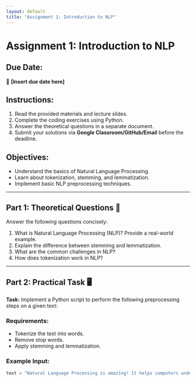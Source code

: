 ```yaml
---
layout: default
title: "Assignment 1: Introduction to NLP"
---
```


# Assignment 1: Introduction to NLP

## Due Date:
📅 **[Insert due date here]**

## Instructions:
1. Read the provided materials and lecture slides.
2. Complete the coding exercises using Python.
3. Answer the theoretical questions in a separate document.
4. Submit your solutions via **Google Classroom/GitHub/Email** before the deadline.

## Objectives:
- Understand the basics of Natural Language Processing.
- Learn about tokenization, stemming, and lemmatization.
- Implement basic NLP preprocessing techniques.

---

## Part 1: Theoretical Questions 📖
Answer the following questions concisely:

1. What is Natural Language Processing (NLP)? Provide a real-world example.
2. Explain the difference between stemming and lemmatization.
3. What are the common challenges in NLP?
4. How does tokenization work in NLP?

---

## Part 2: Practical Task 🖥️
**Task:** Implement a Python script to perform the following preprocessing steps on a given text:

### Requirements:
- Tokenize the text into words.
- Remove stop words.
- Apply stemming and lemmatization.

### Example Input:
```python
text = "Natural Language Processing is amazing! It helps computers understand human language."
